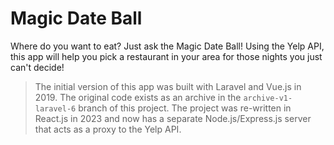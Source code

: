 # Magic Date Ball

Where do you want to eat? Just ask the Magic Date Ball! Using the Yelp API, this app will help you pick a restaurant in your area for those nights you just can't decide!

> The initial version of this app was built with Laravel and Vue.js in 2019. The original code exists as an archive in the `archive-v1-laravel-6` branch of this project.  The project was re-written in React.js in 2023 and now has a separate Node.js/Express.js server that acts as a proxy to the Yelp API.
